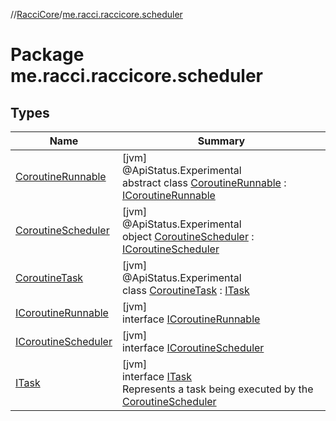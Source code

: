 //[RacciCore](../../index.md)/[me.racci.raccicore.scheduler](index.md)

# Package me.racci.raccicore.scheduler

## Types

| Name | Summary |
|---|---|
| [CoroutineRunnable](-coroutine-runnable/index.md) | [jvm]<br>@ApiStatus.Experimental<br>abstract class [CoroutineRunnable](-coroutine-runnable/index.md) : [ICoroutineRunnable](-i-coroutine-runnable/index.md) |
| [CoroutineScheduler](-coroutine-scheduler/index.md) | [jvm]<br>@ApiStatus.Experimental<br>object [CoroutineScheduler](-coroutine-scheduler/index.md) : [ICoroutineScheduler](-i-coroutine-scheduler/index.md) |
| [CoroutineTask](-coroutine-task/index.md) | [jvm]<br>@ApiStatus.Experimental<br>class [CoroutineTask](-coroutine-task/index.md) : [ITask](-i-task/index.md) |
| [ICoroutineRunnable](-i-coroutine-runnable/index.md) | [jvm]<br>interface [ICoroutineRunnable](-i-coroutine-runnable/index.md) |
| [ICoroutineScheduler](-i-coroutine-scheduler/index.md) | [jvm]<br>interface [ICoroutineScheduler](-i-coroutine-scheduler/index.md) |
| [ITask](-i-task/index.md) | [jvm]<br>interface [ITask](-i-task/index.md)<br>Represents a task being executed by the [CoroutineScheduler](-coroutine-scheduler/index.md) |
